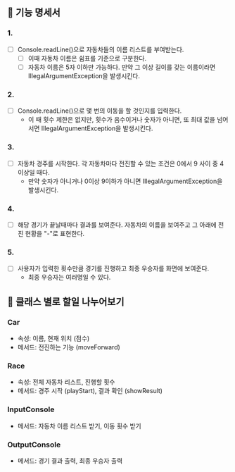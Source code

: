 ## 🚀 기능 명세서
### 1.
- [ ] Console.readLine()으로 자동차들의 이름 리스트를 부여받는다.
  - [ ] 이때 자동차 이름은 쉼표를 기준으로 구분한다. 
  - [ ] 자동차 이름은 5자 이하만 가능하다. 만약 그 이상 길이를 갖는 이름이라면 IllegalArgumentException을 발생시킨다.

### 2. 
- [ ] Console.readLine()으로 몇 번의 이동을 할 것인지를 입력한다. 
  - 이 때 횟수 제한은 없지만, 횟수가 음수이거나 숫자가 아니면, 또 최대 값을 넘어서면 IllegalArgumentException을 발생시킨다.
### 3.
- [ ] 자동차 경주를 시작한다. 각 자동차마다 전진할 수 있는 조건은 0에서 9 사이 중 4 이상일 때다.
  - 만약 숫자가 아니거나 0이상 9이하가 아니면 IllegalArgumentException을 발생시킨다.
### 4.
- [ ] 해당 경기가 끝날때마다 결과를 보여준다. 자동차의 이름을 보여주고 그 아래에 전진 현황을 "-"로 표현한다.
### 5.
- [ ] 사용자가 입력한 횟수만큼 경기를 진행하고 최종 우승자를 화면에 보여준다.
  - 최종 우승자는 여러명일 수 있다.

## 🚀 클래스 별로 할일 나누어보기
### Car
- 속성: 이름, 현재 위치 (점수)
- 메서드: 전진하는 기능 (moveForward)

### Race
- 속성: 전체 자동차 리스트, 진행할 횟수
- 메서드: 경주 시작 (playStart), 결과 확인 (showResult)

### InputConsole
- 메서드: 자동차 이름 리스트 받기, 이동 횟수 받기

### OutputConsole
- 메서드: 경기 결과 출력, 최종 우승자 출력 